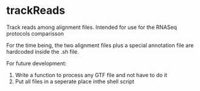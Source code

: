 # trackReads
Track reads among alignment files. Intended for use for the RNASeq protocols comparisson

For the time being, the two alignment files plus a special annotation file are hardcoded inside the .sh file. 

For future development:
1. Write a function to process any GTF file and not have to do it 
2. Put all files in a seperate place inthe shell script

